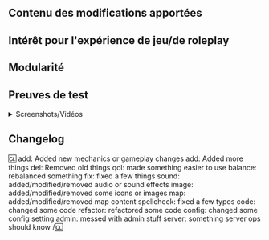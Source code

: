 <!-- Merci d'écrire **SOUS** les titres et **AU-DESSUS** des commentaires pour que tout s'affiche correctement. -->

## Contenu des modifications apportées

<!-- Describe The Pull Request. Please be sure every change is documented or this can delay review and even discourage maintainers from merging your PR! -->

## Intérêt pour l'expérience de jeu/de roleplay

<!-- Qu'est-ce que ça apporterait de bien (aux autres joueurs, à l'équilibrage, au lore, aux mécanismes de roleplay...) ? Si vous n'avez pas d'arguments ou aucune idée de ce que votre proposition améliore, ce n'est probablement pas bon signe. -->

## Modularité

<!-- Est-ce que les changements sont modulaires ? Quels sont les systèmes impactés ? -->

## Preuves de test

<!-- Incluez tout screenshots, vidéos, étapes de débugage qui montrent que le code fonctionne correctement, entre les blocs de code </summary> et </details>. -->
<!-- Pour les mappers et spriters: Poster des screenshots de contenu DANS LES EDITEURS (aseprite, PDN, SDMM, ect) n'est PAS une preuve de test valide. Merci de vous assurer que le code peut être compilé et que vous avez bien testé vos éditions. -->

<details>
<summary>Screenshots/Vidéos</summary>

</details>

## Changelog

<!-- Indiquez ici les changements qui vont être observés par les joueurs/admins directement en jeu pour les changelogs. Si le jeu n'est pas affecté (github, outils, autres), retirer la section. -->

:cl:
add: Added new mechanics or gameplay changes
add: Added more things
del: Removed old things
qol: made something easier to use
balance: rebalanced something
fix: fixed a few things
sound: added/modified/removed audio or sound effects
image: added/modified/removed some icons or images
map: added/modified/removed map content
spellcheck: fixed a few typos
code: changed some code
refactor: refactored some code
config: changed some config setting
admin: messed with admin stuff
server: something server ops should know
/:cl:

<!-- Les deux :cl: sont nécessaire au fonctionnement du script de changelog ! Vous pouvez mettre votre nom à droite du premier :cl: si vous voulez qu'il remplace votre nom d'utilisateur GitHub en tant qu'auteur dans le jeu. -->
<!-- Vous pouvez utiliser plusieurs fois le même préfixe (ils sont utilisés seulement pour l'icône dans le jeu) et supprimer ceux inutiles. Malgré quelques uns des tags, les changelogs devraient généralement représenter comment un joueur peut être affecté par les changements plutôt qu'un résumé du contenu des PR. -->
